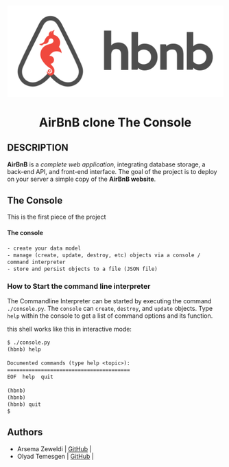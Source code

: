 ![AirBnB](Image/hbnb_logo.png)

# <h1 align="center">AirBnB clone The Console</h1>


## DESCRIPTION

**AirBnB** is a *complete web application*, integrating database storage, a back-end API, and front-end interface.
The goal of the project is to deploy on your server a simple copy of the **AirBnB website**.

##  The Console 

This is the first piece of the project 
 
 #### The console 
    - create your data model
    - manage (create, update, destroy, etc) objects via a console / command interpreter
    - store and persist objects to a file (JSON file)


### How to Start the command line interpreter

The Commandline Interpreter can be started by executing the command `./console.py`. 
The `console` can `create`, `destroy`, and `update` objects. 
Type `help` within the console to get a list of command options and its function.


this shell works like this in interactive mode:
```
$ ./console.py
(hbnb) help

Documented commands (type help <topic>):
========================================
EOF  help  quit

(hbnb) 
(hbnb) 
(hbnb) quit
$
```


## Authors

* Arsema Zeweldi | [GitHub](https://github.com/Arsema-Zeweldi) |
* Olyad Temesgen | [GitHub](https://github.com/OL-YAD) |